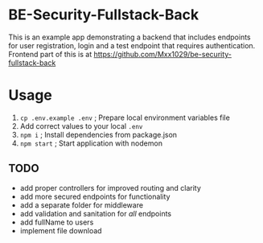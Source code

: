 # BE-Security-Fullstack-Back

This is an example app demonstrating a backend that includes endpoints for user registration, login and a test endpoint that requires authentication.
Frontend part of this is at https://github.com/Mxx1029/be-security-fullstack-back

# Usage

1. `cp .env.example .env` ; Prepare local environment variables file
2. Add correct values to your local `.env`
3. `npm i`     ; Install dependencies from package.json
4. `npm start` ; Start application with nodemon

## TODO

- add proper controllers for improved routing and clarity
- add more secured endpoints for functionality
- add a separate folder for middleware
- add validation and sanitation for *all* endpoints
- add fullName to users
- implement file download